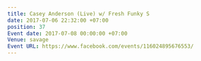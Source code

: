 ```yaml
---
title: Casey Anderson (Live) w/ Fresh Funky S
date: 2017-07-06 22:32:00 +07:00
position: 37
Event date: 2017-07-08 00:00:00 +07:00
Venue: savage
Event URL: https://www.facebook.com/events/116024895676553/
---
```


